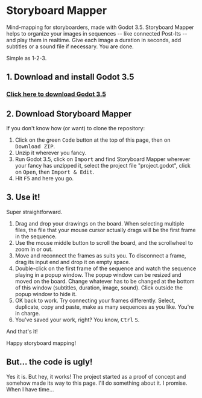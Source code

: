 # Storyboard Mapper

Mind-mapping for storyboarders, made with Godot 3.5.
Storyboard Mapper helps to organize your images in sequences -- like connected Post-Its -- and play them in realtime. Give each image a duration in seconds, add subtitles or a sound file if necessary. You are done.

Simple as 1-2-3.

## 1. Download and install Godot 3.5

### [Click here to download Godot 3.5](https://godotengine.org/download)

## 2. Download Storyboard Mapper

If you don't know how (or want) to clone the repository:
1. Click on the green <kbd>Code</kbd> button at the top of this page, then on <kbd>Download ZIP</kbd>.
2. Unzip it wherever you fancy.
3. Run Godot 3.5, click on <kbd>Import</kbd> and find Storyboard Mapper wherever your fancy has unzipped it, select the project file "project.godot", click on <kbd>Open</kbd>, then <kbd>Import & Edit</kbd>.
4. Hit <kbd>F5</kbd> and here you go.

## 3. Use it!

Super straightforward.
1. Drag and drop your drawings on the board. When selecting multiple files, the file that your mouse cursor actually drags will be the first frame in the sequence.
2. Use the mouse middle button to scroll the board, and the scrollwheel to zoom in or out.
3. Move and reconnect the frames as suits you. To disconnect a frame, drag its input end and drop it on empty space.
4. Double-click on the first frame of the sequence and watch the sequence playing in a popup window. The popup window can be resized and moved on the board. Change whatever has to be changed at the bottom of this window (subtitles, duration, image, sound). Click outside the popup window to hide it.
5. OK back to work. Try connecting your frames differently. Select, duplicate, copy and paste, make as many sequences as you like. You're in charge.
6. You've saved your work, right? You know, <kbd>Ctrl</kbd> <kbd>S</kbd>.

And that's it!

Happy storyboard mapping!

## But... the code is ugly!
Yes it is. But hey, it works! The project started as a proof of concept and somehow made its way to this page. I'll do something about it. I promise. When I have time...
